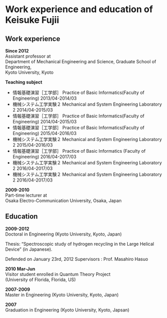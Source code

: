 # Work experience and education of Keisuke Fujii

## Work experience
**Since 2012**  
Assistant professor at   
Department of Mechanical Engineering and Science, Graduate School of Engineering,  
Kyoto University, Kyoto

**Teaching subject**
+ 情報基礎演習［工学部］	Practice of Basic Informatics(Faculty of Engineering)	2013/04-2014/03
+ 機械システム工学実験２	Mechanical and System Engineering Laboratory 2 2014/04-2015/03
+ 情報基礎演習［工学部］	Practice of Basic Informatics(Faculty of Engineering)	2014/04-2015/03
+ 情報基礎演習［工学部］	Practice of Basic Informatics(Faculty of Engineering)	2015/04-2016/03
+ 機械システム工学実験２	Mechanical and System Engineering Laboratory 2 2015/04-2016/03
+ 情報基礎演習［工学部］	Practice of Basic Informatics (Faculty of Engineering) 2016/04-2017/03
+ 機械システム工学実験２	Mechanical and System Engineering Laboratory 2 2016/04-2017/03
+ 機械システム工学実験２	Mechanical and System Engineering Laboratory 2 2016/04-2017/03

**2009-2010**  
Part-time lecturer at  
Osaka Electro-Communication University, Osaka, Japan

## Education
**2009-2012**  
Doctoral in Engineering (Kyoto University, Kyoto, Japan)

Thesis: “Spectroscopic study of hydrogen recycling in the Large Helical Device”
(in Japanese).

Defended on January 23rd, 2012
Supervisors : Prof. Masahiro Hasuo

**2010 Mar-Jun**  
Visitor student enrolled in Quantum Theory Project  
(University of Florida, Florida, US)

**2007-2009**  
Master in Engineering (Kyoto University, Kyoto, Japan)

**2007**  
Graduation in Engineering (Kyoto University, Kyoto, Japsan)
